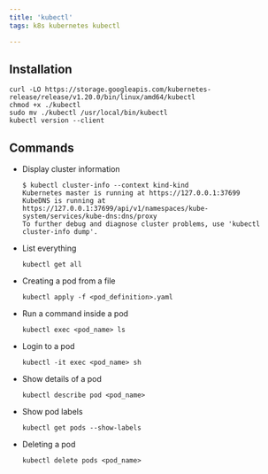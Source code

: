 ```yaml
---
title: 'kubectl'
tags: k8s kubernetes kubectl

---
```


## Installation

```shell
curl -LO https://storage.googleapis.com/kubernetes-release/release/v1.20.0/bin/linux/amd64/kubectl
chmod +x ./kubectl
sudo mv ./kubectl /usr/local/bin/kubectl
kubectl version --client
```

## Commands

- Display cluster information

  ```shell
  $ kubectl cluster-info --context kind-kind
  Kubernetes master is running at https://127.0.0.1:37699
  KubeDNS is running at https://127.0.0.1:37699/api/v1/namespaces/kube-system/services/kube-dns:dns/proxy
  To further debug and diagnose cluster problems, use 'kubectl cluster-info dump'.
  ```

- List everything

  ```shell
  kubectl get all
  ```

- Creating a pod from a file

  ```shell
  kubectl apply -f <pod_definition>.yaml
  ```

- Run a command inside a pod

  ```shell
  kubectl exec <pod_name> ls
  ```

- Login to a pod

  ```shell
  kubectl -it exec <pod_name> sh
  ```

- Show details of a pod

  ```shell
  kubectl describe pod <pod_name>
  ```

- Show pod labels

  ```shell
  kubectl get pods --show-labels
  ```

- Deleting a pod

  ```shell
  kubectl delete pods <pod_name>
  ```
